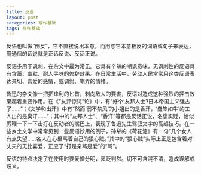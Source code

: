 ```yaml
---
title: 反语
layout: post
categories: 写作基础
tags: 写作基础
---
```


反语也叫做“倒反”，它不直接说出本意，而用与它本意相反的词语或句子来表达，用通俗的话说就是正话反说、反话正说。

反语多用于讽刺，在杂文中最为常见。它具有辛辣的嘲讽意味，无讽刺性的反语具有含蓄、幽默、耐人寻味的修辞效果。在日常生活中，劳动人民常常用这类反语表达亲切、喜爱的感情，或调侃、嘲弄的情绪。

鲁迅的杂文像一把把锋利的匕首，刺向敌人的要害，反语对造成这种强烈的抨击效果起着重要作用。在《“友邦惊诧”论》中，有“好个‘友邦人士’!日本帝国主义强占了……”；《文学和出汗》中有“然而‘弱不禁风’的小姐出的是香汗，‘蠢笨如牛’的工人出的是臭汗……”；其中的“友邦人士”、“香汗”等都是反话正说，名褒实贬，恰似厉鞭一下一下击打在反动者的嘴巴上，表现了鲁迅先生驾驭文字的高超技巧。在一些乡土文学中常常见到一些反语妙用的例子，孙犁的《荷花淀》有一句“几个女人有点失望……各人在心里骂着自己的狠心贼。”其中的“狠心贼”实际上正是包含着对丈夫的无比喜爱，正应了“打是亲骂是爱”的“骂”。

反语的特点决定了在使用时要爱憎分明，褒贬判然。切不可含混不清，造成误解或歧义。 